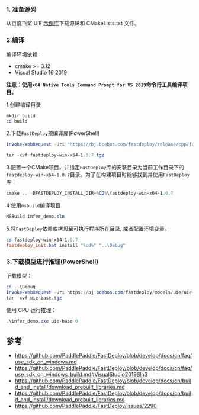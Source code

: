 ### 1. 准备源码

从百度飞桨 UIE [示例库](https://github.com/PaddlePaddle/FastDeploy/tree/develop/examples/text/uie/cpp)下载源码和 CMakeLists.txt 文件。


### 2.编译

编译环境依赖：
- cmake >= 3.12
- Visual Studio 16 2019

**注意：使用`x64 Native Tools Command Prompt for VS 2019`命令行工具编译项目。**

1.创建编译目录

```PowerShell
mkdir build
cd build
```
2.下载`FastDeploy`预编译库(PowerShell)
```PowerShell
Invoke-WebRequest -Uri "https://bj.bcebos.com/fastdeploy/release/cpp/fastdeploy-win-x64-1.0.7.zip" -OutFile "fastdeploy-win-x64-1.0.7.tgz"

tar -xvf fastdeploy-win-x64-1.0.7.tgz
```
3.配置一个CMake项目，并指定`FastDeploy`库的安装目录为当前工作目录下的`fastdeploy-win-x64-1.0.7`目录。为了在构建项目时能够找到并使用`FastDeploy`库：
```PowerShell
cmake .. -DFASTDEPLOY_INSTALL_DIR=%CD%\fastdeploy-win-x64-1.0.7
```
4.使用`msbuild`编译项目
```PowerShell
MSBuild infer_demo.sln
```
5.将`FastDeploy`依赖库拷贝至可执行程序所在目录, 或者配置环境变量。
```PowerShell
cd fastdeploy-win-x64-1.0.7
fastdeploy_init.bat install "%cd%" "..\Debug"
```

### 3.下载模型进行推理(PowerShell)
下载模型：
```PowerShell
cd ..\Debug
Invoke-WebRequest -Uri https://bj.bcebos.com/fastdeploy/models/uie/uie-base.tgz -OutFile "uie-base.tgz"
tar -xvf uie-base.tgz
```
使用 CPU 运行推理：
```PowerShell
.\infer_demo.exe uie-base 0
```

## 参考
- https://github.com/PaddlePaddle/FastDeploy/blob/develop/docs/cn/faq/use_sdk_on_windows.md
- https://github.com/PaddlePaddle/FastDeploy/blob/develop/docs/cn/faq/use_sdk_on_windows_build.md#VisualStudio2019Sln3
- https://github.com/PaddlePaddle/FastDeploy/blob/develop/docs/cn/build_and_install/download_prebuilt_libraries.md
- https://github.com/PaddlePaddle/FastDeploy/blob/develop/docs/cn/build_and_install/download_prebuilt_libraries.md
- https://github.com/PaddlePaddle/FastDeploy/issues/2290